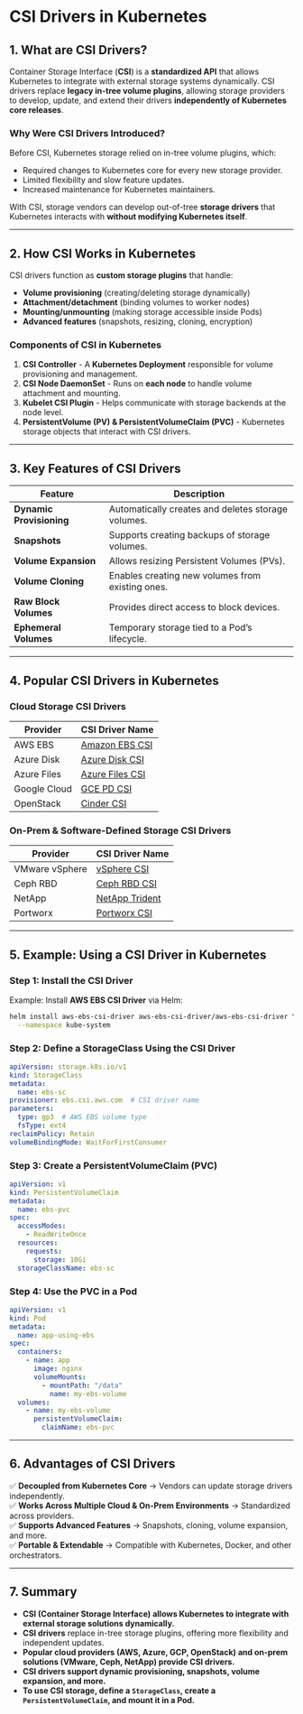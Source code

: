 # CSI Drivers in Kubernetes

## 1. What are CSI Drivers?

Container Storage Interface (**CSI**) is a **standardized API** that allows Kubernetes to integrate with external storage systems dynamically. CSI drivers replace **legacy in-tree volume plugins**, allowing storage providers to develop, update, and extend their drivers **independently of Kubernetes core releases**.

### Why Were CSI Drivers Introduced?
Before CSI, Kubernetes storage relied on in-tree volume plugins, which:
- Required changes to Kubernetes core for every new storage provider.
- Limited flexibility and slow feature updates.
- Increased maintenance for Kubernetes maintainers.

With CSI, storage vendors can develop out-of-tree **storage drivers** that Kubernetes interacts with **without modifying Kubernetes itself**.

---

## 2. How CSI Works in Kubernetes

CSI drivers function as **custom storage plugins** that handle:
- **Volume provisioning** (creating/deleting storage dynamically)
- **Attachment/detachment** (binding volumes to worker nodes)
- **Mounting/unmounting** (making storage accessible inside Pods)
- **Advanced features** (snapshots, resizing, cloning, encryption)

### Components of CSI in Kubernetes
1. **CSI Controller** - A **Kubernetes Deployment** responsible for volume provisioning and management.
2. **CSI Node DaemonSet** - Runs on **each node** to handle volume attachment and mounting.
3. **Kubelet CSI Plugin** - Helps communicate with storage backends at the node level.
4. **PersistentVolume (PV) & PersistentVolumeClaim (PVC)** - Kubernetes storage objects that interact with CSI drivers.

---

## 3. Key Features of CSI Drivers

| **Feature**              | **Description**                                      |
|--------------------------|------------------------------------------------------|
| **Dynamic Provisioning** | Automatically creates and deletes storage volumes.  |
| **Snapshots**            | Supports creating backups of storage volumes.       |
| **Volume Expansion**     | Allows resizing Persistent Volumes (PVs).           |
| **Volume Cloning**       | Enables creating new volumes from existing ones.    |
| **Raw Block Volumes**    | Provides direct access to block devices.            |
| **Ephemeral Volumes**    | Temporary storage tied to a Pod’s lifecycle.        |

---

## 4. Popular CSI Drivers in Kubernetes

### Cloud Storage CSI Drivers
| **Provider**   | **CSI Driver Name** |
|---------------|-------------------|
| AWS EBS      | [Amazon EBS CSI](https://github.com/kubernetes-sigs/aws-ebs-csi-driver) |
| Azure Disk   | [Azure Disk CSI](https://github.com/kubernetes-sigs/azuredisk-csi-driver) |
| Azure Files  | [Azure Files CSI](https://github.com/kubernetes-sigs/azurefile-csi-driver) |
| Google Cloud | [GCE PD CSI](https://github.com/kubernetes-sigs/gcp-compute-persistent-disk-csi-driver) |
| OpenStack    | [Cinder CSI](https://github.com/kubernetes/cloud-provider-openstack) |

### On-Prem & Software-Defined Storage CSI Drivers
| **Provider** | **CSI Driver Name** |
|-------------|-------------------|
| VMware vSphere | [vSphere CSI](https://github.com/kubernetes-sigs/vsphere-csi-driver) |
| Ceph RBD      | [Ceph RBD CSI](https://github.com/ceph/ceph-csi) |
| NetApp        | [NetApp Trident](https://netapp-trident.readthedocs.io) |
| Portworx      | [Portworx CSI](https://docs.portworx.com) |

---

## 5. Example: Using a CSI Driver in Kubernetes

### Step 1: Install the CSI Driver
Example: Install **AWS EBS CSI Driver** via Helm:
```sh
helm install aws-ebs-csi-driver aws-ebs-csi-driver/aws-ebs-csi-driver \
  --namespace kube-system
```

### Step 2: Define a StorageClass Using the CSI Driver
```yaml
apiVersion: storage.k8s.io/v1
kind: StorageClass
metadata:
  name: ebs-sc
provisioner: ebs.csi.aws.com  # CSI driver name
parameters:
  type: gp3  # AWS EBS volume type
  fsType: ext4
reclaimPolicy: Retain
volumeBindingMode: WaitForFirstConsumer
```

### Step 3: Create a PersistentVolumeClaim (PVC)
```yaml
apiVersion: v1
kind: PersistentVolumeClaim
metadata:
  name: ebs-pvc
spec:
  accessModes:
    - ReadWriteOnce
  resources:
    requests:
      storage: 10Gi
  storageClassName: ebs-sc
```

### Step 4: Use the PVC in a Pod
```yaml
apiVersion: v1
kind: Pod
metadata:
  name: app-using-ebs
spec:
  containers:
    - name: app
      image: nginx
      volumeMounts:
        - mountPath: "/data"
          name: my-ebs-volume
  volumes:
    - name: my-ebs-volume
      persistentVolumeClaim:
        claimName: ebs-pvc
```

---

## 6. Advantages of CSI Drivers
✅ **Decoupled from Kubernetes Core** → Vendors can update storage drivers independently.  
✅ **Works Across Multiple Cloud & On-Prem Environments** → Standardized across providers.  
✅ **Supports Advanced Features** → Snapshots, cloning, volume expansion, and more.  
✅ **Portable & Extendable** → Compatible with Kubernetes, Docker, and other orchestrators.  

---

## 7. Summary

- **CSI (Container Storage Interface) allows Kubernetes to integrate with external storage solutions dynamically.**
- **CSI drivers** replace in-tree storage plugins, offering more flexibility and independent updates.
- **Popular cloud providers (AWS, Azure, GCP, OpenStack) and on-prem solutions (VMware, Ceph, NetApp) provide CSI drivers.**
- **CSI drivers support dynamic provisioning, snapshots, volume expansion, and more.**
- **To use CSI storage, define a `StorageClass`, create a `PersistentVolumeClaim`, and mount it in a Pod.**

